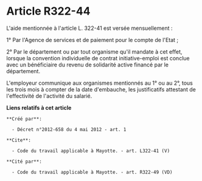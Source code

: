 # Article R322-44

L'aide mentionnée à l'article L. 322-41 est versée mensuellement : 

1° Par l'Agence de services et de paiement pour le compte de l'Etat ; 

2° Par le département ou par tout organisme qu'il mandate à cet effet, lorsque la convention individuelle de contrat
initiative-emploi est conclue avec un bénéficiaire du revenu de solidarité active financé par le département. 

L'employeur communique aux organismes mentionnés au 1° ou au 2°, tous les trois mois à compter de la date d'embauche, les
justificatifs attestant de l'effectivité de l'activité du salarié.

**Liens relatifs à cet article**

	**Créé par**:

	  - Décret n°2012-658 du 4 mai 2012 - art. 1

	**Cite**:

	  - Code du travail applicable à Mayotte. - art. L322-41 (V)

	**Cité par**:

	  - Code du travail applicable à Mayotte. - art. R322-49 (VD)
